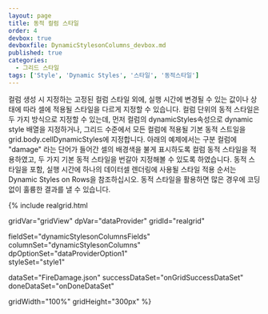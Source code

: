 ```yaml
---
layout: page
title: 동적 컬럼 스타일
order: 4
devbox: true
devboxfile: DynamicStylesonColumns_devbox.md
published: true
categories:
  - 그리드 스타일
tags: ['Style', 'Dynamic Styles', '스타일', '동적스타일']
---
```


컬럼 생성 시 지정하는 고정된 컬럼 스타일 외에, 실행 시간에 변경될 수 있는 값이나 상태에 따라 셀에 적용될 스타일을 다르게 지정할 수 있습니다. 컬럼 단위의 동적 스타일은 두 가지 방식으로 지정할 수 있는데, 먼저 컬럼의 dynamicStyles속성으로 dynamic style 배열을 지정하거나, 그리드 수준에서 모든 컬럼에 적용될 기본 동적 스트일을 grid.body.cellDynamicStyles에 지정합니다. 아래의 예제에서는 구분 컬럼에 "damage" 라는 단어가 들어간 셀의 배경색을 불게 표시하도록 컬럼 동적 스타일을 적용하였고, 두 가지 기본 동적 스타일을 번갈아 지정해볼 수 있도록 하였습니다.
동적 스타일을 포함, 실행 시간에 하나의 데이터셀 렌더링에 사용될 스타일 적용 순서는 Dynamic Styles on Rows을 참조하십시오.
동적 스타일을 활용하면 많은 경우에 코딩없이 훌륭한 결과를 낼 수 있습니다.

<script>
  var onGridSuccessDataSet = function(data, textStatus, jqXHR) {
    dataProvider.setRows(data);
  }

  var onDoneDataSet = function() {
    var cellDefaultStyles = [{
        criteria: "value >= 200",
        styles: "background=#55e3d36b"
    }, {
        criteria: "value >= 500",
        styles: "background=#55cbc060"
    }, {
        criteria: "value >= 2000",
        styles: "background=#5589913d"
    }, {
        criteria: "value >= 10000",
        styles: "background=#5545612c;foreground=#ffffffff"
    }];

    gridView.setStyles({
        body: {
            cellDynamicStyles: cellDefaultStyles
        }
    });    
  }
</script>

{% include realgrid.html

  gridVar="gridView"
  dpVar="dataProvider"
  gridId="realgrid"

  fieldSet="dynamicStylesonColumnsFields"
  columnSet="dynamicStylesonColumns"
  dpOptionSet="dataProviderOption1"  
  styleSet="style1"

  dataSet="FireDamage.json"
  successDataSet="onGridSuccessDataSet"
  doneDataSet="onDoneDataSet"

  gridWidth="100%"
  gridHeight="300px" %}
